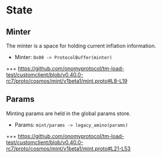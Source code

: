 <!--
order: 2
-->

# State

## Minter

The minter is a space for holding current inflation information.

- Minter: `0x00 -> ProtocolBuffer(minter)`

+++ https://github.com/onomyprotocol/tm-load-test/customclient/blob/v0.40.0-rc7/proto/cosmos/mint/v1beta1/mint.proto#L8-L19

## Params

Minting params are held in the global params store.

- Params: `mint/params -> legacy_amino(params)`

+++ https://github.com/onomyprotocol/tm-load-test/customclient/blob/v0.40.0-rc7/proto/cosmos/mint/v1beta1/mint.proto#L21-L53
